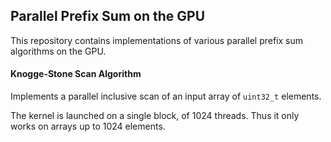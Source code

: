 ## Parallel Prefix Sum on the GPU

This repository contains implementations of various parallel prefix sum algorithms on the GPU.

#### Knogge-Stone Scan Algorithm
Implements a parallel inclusive scan of an input array of `uint32_t` elements.

The kernel is launched on a single block, of 1024 threads. Thus it only works on arrays up to 1024 elements.